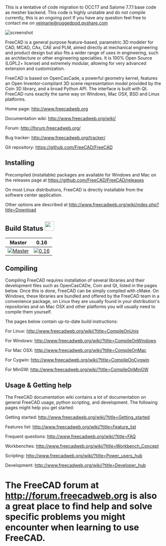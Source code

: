This is a tentative of code migration to OCCT7 and Salome 7.7.1 base code as mesher backend.
This code is highly unstable and do not compile currently, this is an ongoing port
If you have any question feel free to contact me on vejmarie@ruggedpod.qyshare.com

![screenshot](http://www.freecadweb.org/wiki/images/thumb/7/72/Freecad016_screenshot1.jpg/800px-Freecad016_screenshot1.jpg)

FreeCAD is a general purpose feature-based, parametric 3D modeler for 
CAD, MCAD, CAx, CAE and PLM, aimed directly at mechanical engineering 
and product design but also fits a wider range of uses in engineering, 
such as architecture or other engineering specialties. It is 100% Open 
Source (LGPL2+ license) and extremely modular, allowing for very 
advanced extension and customization.

FreeCAD is based on OpenCasCade, a powerful geometry kernel, features an 
Open Inventor-compliant 3D scene representation model provided by the 
Coin 3D library, and a broad Python API. The interface is built with Qt. 
FreeCAD runs exactly the same way on Windows, Mac OSX, BSD and Linux 
platforms.

Home page:          http://www.freecadweb.org

Documentation wiki: http://www.freecadweb.org/wiki/

Forum:              http://forum.freecadweb.org/

Bug tracker:        http://www.freecadweb.org/tracker/

Git repository:     https://github.com/FreeCAD/FreeCAD

Installing
----------

Precompiled (installable) packages are available for Windows and Mac on the
releases page at https://github.com/FreeCAD/FreeCAD/releases

On most Linux distributions, FreeCAD is directly installable from the 
software center application.

Other options are described at http://www.freecadweb.org/wiki/index.php?title=Download

Build Status <img src="https://cdn.travis-ci.org/images/travis-mascot-150-3791701416eeee8479e23fe4bb7edf4f.png" height="30"/>
------------

| Master | 0.16 |
|:------:|:----:|
|[![Master][freecad-master-status]][travis-branches]|[![0.16][freecad-0.16-status]][travis-branches]|

[freecad-0.16-status]: https://travis-ci.org/FreeCAD/FreeCAD.svg?branch=0.16
[freecad-master-status]: https://travis-ci.org/FreeCAD/FreeCAD.svg?branch=master
[travis-branches]: https://travis-ci.org/FreeCAD/FreeCAD/branches
[travis-builds]: https://travis-ci.org/FreeCAD/FreeCAD/builds

Compiling
---------

Compiling FreeCAD requires installation of several libraries and their 
development files such as OpenCasCADe, Coin and Qt, listed in the 
pages below. Once this is done, FreeCAD can be simply compiled with 
cMake. On Windows, these libraries are bundled and offered by the 
FreeCAD team in a convenience package, on Linux they are usually found 
in your distribution's repositories and on Mac OSX and other platforms 
you will usually need to compile them yourself.

The pages below contain up-to-date build instructions:

For Linux:   http://www.freecadweb.org/wiki/?title=CompileOnUnix

For Windows: http://www.freecadweb.org/wiki/?title=CompileOnWindows

For Mac OSX: http://www.freecadweb.org/wiki/?title=CompileOnMac

For Cygwin:  http://www.freecadweb.org/wiki/?title=CompileOnCygwin

For MinGW:   http://www.freecadweb.org/wiki/?title=CompileOnMinGW

Usage & Getting help
--------------------

The FreeCAD documentation wiki contains a lot of documentation on 
general FreeCAD usage, python scripting, and development. The following
pages might help you get started:

Getting started:    http://www.freecadweb.org/wiki/?title=Getting_started

Features list:      http://www.freecadweb.org/wiki/?title=Feature_list

Frequent questions: http://www.freecadweb.org/wiki/?title=FAQ

Workbenches:        http://www.freecadweb.org/wiki/?title=Workbench_Concept

Scripting:          http://www.freecadweb.org/wiki/?title=Power_users_hub

Development:        http://www.freecadweb.org/wiki/?title=Developer_hub

The FreeCAD forum at http://forum.freecadweb.org is also a great place
to find help and solve specific problems you might encounter when
learning to use FreeCAD.
=======
